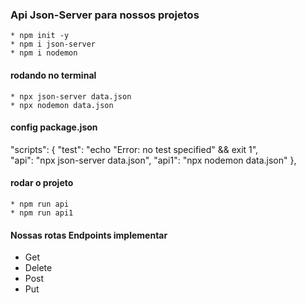 ### Api Json-Server para nossos projetos
    * npm init -y
    * npm i json-server
    * npm i nodemon

#### rodando no terminal
    * npx json-server data.json
    * npx nodemon data.json

#### config package.json
"scripts": {
    "test": "echo \"Error: no test specified\" && exit 1",
    <br>
    "api": "npx json-server data.json",
    "api1": "npx nodemon data.json"
},

#### rodar o projeto
    * npm run api
    * npm run api1

#### Nossas rotas Endpoints implementar
* Get
* Delete
* Post
* Put
